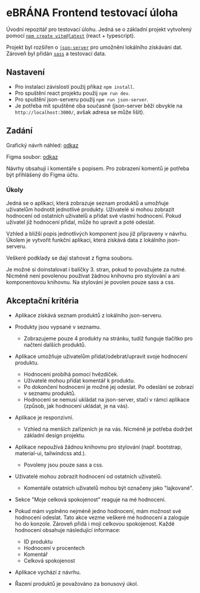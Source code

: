 # eBRÁNA Frontend testovací úloha

Úvodní repozitář pro testovací úlohu. Jedná se o základní projekt vytvořený pomocí [`npm create vite@latest`](https://vitejs.dev/guide/) (react + typescript).

Projekt byl rozšířen o [`json-server`](https://github.com/typicode/json-server/actions/workflows/node.js.yml) pro umožnění lokálního získávání dat. Zároveň byl přidán [`sass`](https://sass-lang.com/) a testovací data.

## Nastavení

- Pro instalaci závislostí použij příkaz `npm install`.
- Pro spuštění react projektu použij `npm run dev`.
- Pro spuštění json-serveru použij `npm run json-server`.
- Je potřeba mít spuštěné oba současně (json-server běží obvykle na `http://localhost:3000/`, avšak adresa se může lišit).

## Zadání

Grafický návrh náhled: [odkaz](https://www.figma.com/proto/0u59wYxcHZj8Mq0reGgJdy/Frontend-Testovac%C3%AD-%C3%BAloha?node-id=2002-12295&starting-point-node-id=2002%3A12295&mode=design&t=sODUxnCzyunWA0UA-1)

Figma soubor: [odkaz](https://www.figma.com/file/0u59wYxcHZj8Mq0reGgJdy/Frontend-Testovac%C3%AD-%C3%BAloha?type=design&node-id=2002%3A12295&mode=design&t=5pFJP3GjrrDWNDft-1)

Návrhy obsahují i komentáře s popisem. Pro zobrazení komentů je potřeba být přihlášený do Figma účtu.

### Úkoly

Jedná se o aplikaci, která zobrazuje seznam produktů a umožňuje uživatelům hodnotit jednotlivé produkty. Uživatelé si mohou zobrazit hodnocení od ostatních uživatelů a přidat své vlastní hodnocení. Pokud uživatel již hodnocení přidal, může ho upravit a poté odeslat.

Vzhled a bližší popis jednotlivých komponent jsou již připraveny v návrhu. Úkolem je vytvořit funkční aplikaci, která získává data z lokálního json-serveru.

Veškeré podklady se dají stahovat z figma souboru.

Je možné si doinstalovat i balíčky 3. stran, pokud to považujete za nutné. Nicméně není povolenou používat žádnou knihovnu pro stylování a ani komponentovou knihovnu. Na stylování je povolen pouze sass a css.

## Akceptační kritéria

- Aplikace získává seznam produktů z lokálního json-serveru.
- Produkty jsou vypsané v seznamu.
    - Zobrazujeme pouze 4 produkty na stránku, tudíž funguje tlačítko pro načtení dalších produktů.
- Aplikace umožňuje uživatelům přidat/odebrat/upravit svoje hodnocení produktu.
    - Hodnocení probíhá pomocí hvězdiček.
    - Uživatelé mohou přidat komentář k produktu.
    - Po dokončení hodnocení je možné jej odeslat. Po odeslání se zobrazí v seznamu produktů.
    - Hodnocení se nemusí ukládat na json-server, stačí v rámci aplikace (způsob, jak hodnocení ukládat, je na vás).
- Aplikace je responzivní.
    - Vzhled na menších zařízeních je na vás. Nicméně je potřeba dodržet základní design projektu.
- Aplikace nepoužívá žádnou knihovnu pro stylování (např. bootstrap, material-ui, tailwindcss atd.).
    - Povoleny jsou pouze sass a css.
- Uživatelé mohou zobrazit hodnocení od ostatních uživatelů.
    - Komentáře ostatních uživatelů mohou být označeny jako "lajkované".
- Sekce "Moje celková spokojenost" reaguje na mé hodnocení.
- Pokud mám vyplněno nejméně jedno hodnocení, mám možnost své hodnocení odeslat. Tato akce vezme veškeré mé hodnocení a zaloguje ho do konzole. Zároveň přidá i mojí celkovou spokojenost. Každé hodnocení obsahuje následující informace:
    - ID produktu
    - Hodnocení v procentech
    - Komentář
    - Celková spokojenost

- Aplikace vychází z návrhu.

- Řazení produktů je považováno za bonusový úkol.
